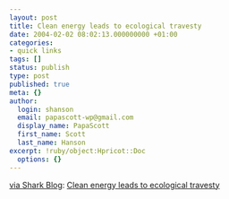 ```yaml
---
layout: post
title: Clean energy leads to ecological travesty
date: 2004-02-02 08:02:13.000000000 +01:00
categories:
- quick links
tags: []
status: publish
type: post
published: true
meta: {}
author:
  login: shanson
  email: papascott-wp@gmail.com
  display_name: PapaScott
  first_name: Scott
  last_name: Hanson
excerpt: !ruby/object:Hpricot::Doc
  options: {}
---
```

<p><a title="Shark Blog: Clean Air, Hot Air" href="http://www.usefulwork.com/shark/archives/001479.html#001479">via Shark Blog</a>: <a title="ecological effects of wind generators" href="http://medvedfans.blog-city.com/read/462436.htm">Clean energy leads to ecological travesty</a></p>
